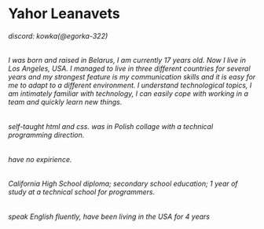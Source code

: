 # Yahor Leanavets
###### discord: kowka(@egorka-322)
###### I was born and raised in Belarus, I am currently 17 years old. Now I live in Los Angeles, USA. I managed to live in three different countries for several years and my strongest feature is my communication skills and it is easy for me to adapt to a different environment. I understand technological topics, I am intimately familiar with technology, I can easily cope with working in a team and quickly learn new things.
###### self-taught html and css. was in Polish collage with a technical programming direction.
###### have no expirience.
###### California High School diploma; secondary school education; 1 year of study at a technical school for programmers.
###### speak English fluently, have been living in the USA for 4 years
